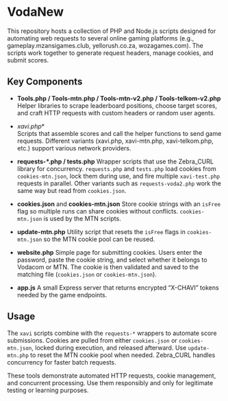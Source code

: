 # VodaNew

This repository hosts a collection of PHP and Node.js scripts designed for automating
web requests to several online gaming platforms (e.g., gameplay.mzansigames.club,
yellorush.co.za, wozagames.com). The scripts work together to generate request
headers, manage cookies, and submit scores.

## Key Components

- **Tools.php / Tools-mtn.php / Tools-mtn-v2.php / Tools-telkom-v2.php**
  Helper libraries to scrape leaderboard positions, choose target scores, and craft
  HTTP requests with custom headers or random user agents.

- **xavi*.php**  
  Scripts that assemble scores and call the helper functions to send game requests.
  Different variants (xavi.php, xavi-mtn.php, xavi-telkom.php, etc.) support various
  network providers.

- **requests-*.php / tests.php**
  Wrapper scripts that use the Zebra_CURL library for concurrency. `requests.php`
  and `tests.php` load cookies from `cookies-mtn.json`, lock them during use,
  and fire multiple `xavi-test.php` requests in parallel. Other variants such as
  `requests-voda2.php` work the same way but read from `cookies.json`.

- **cookies.json** and **cookies-mtn.json**
  Store cookie strings with an `isFree` flag so multiple runs can share cookies
  without conflicts. `cookies-mtn.json` is used by the MTN scripts.


- **update-mtn.php**
  Utility script that resets the `isFree` flags in `cookies-mtn.json` so the
  MTN cookie pool can be reused.

- **website.php**
  Simple page for submitting cookies. Users enter the password, paste the cookie
  string, and select whether it belongs to Vodacom or MTN. The cookie is then
  validated and saved to the matching file (`cookies.json` or
  `cookies-mtn.json`).

- **app.js**
  A small Express server that returns encrypted “X-CHAVI” tokens needed by the game
  endpoints.

## Usage

The `xavi` scripts combine with the `requests-*` wrappers to automate score
submissions. Cookies are pulled from either `cookies.json` or `cookies-mtn.json`,
locked during execution, and released afterward. Use `update-mtn.php` to reset
the MTN cookie pool when needed. Zebra_CURL handles concurrency for faster batch
requests.

These tools demonstrate automated HTTP requests, cookie management, and concurrent
processing. Use them responsibly and only for legitimate testing or learning
purposes.
